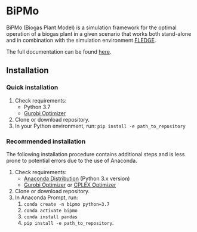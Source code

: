 # BiPMo
BiPMo (Biogas Plant Model) is a simulation framework for the optimal operation of a biogas plant in a given scenario that works both stand-alone and in combination with the simulation environment [FLEDGE](https://tumcreate-estl.github.io/fledge/develop/index.html).

The full documentation can be found [here](https://tum-ens.github.io/bipmo/develop/index.html).

## Installation

### Quick installation

1. Check requirements:
    - Python 3.7
    - [Gurobi Optimizer](http://www.gurobi.com/)
2. Clone or download repository.
3. In your Python environment, run: `pip install -e path_to_repository`

### Recommended installation

The following installation procedure contains additional steps and is less prone to potential errors due to the use of Anaconda.

1. Check requirements:
    - [Anaconda Distribution](https://www.anaconda.com/distribution/) (Python 3.x version)
    - [Gurobi Optimizer](http://www.gurobi.com/) or [CPLEX Optimizer](https://www.ibm.com/analytics/cplex-optimizer)
2. Clone or download repository.
3. In Anaconda Prompt, run:
    1. `conda create -n bipmo python=3.7`
    2. `conda activate bipmo`
    3. `conda install pandas`
    4. `pip install -e path_to_repository`.
